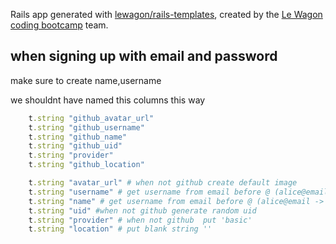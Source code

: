 Rails app generated with [lewagon/rails-templates](https://github.com/lewagon/rails-templates), created by the [Le Wagon coding bootcamp](https://www.lewagon.com) team.


## when signing up with email and password
make sure to create name,username

we shouldnt have named this columns this way

```rb
    t.string "github_avatar_url"
    t.string "github_username"
    t.string "github_name"
    t.string "github_uid"
    t.string "provider"
    t.string "github_location"
```

```rb
    t.string "avatar_url" # when not github create default image
    t.string "username" # get username from email before @ (alice@email -> alice)
    t.string "name" # get username from email before @ (alice@email -> alice)
    t.string "uid" #when not github generate random uid
    t.string "provider" # when not github  put 'basic'
    t.string "location" # put blank string ''
```
